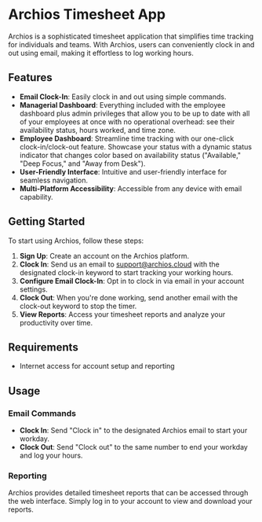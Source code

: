 # Archios Timesheet App

Archios is a sophisticated timesheet application that simplifies time tracking for individuals and teams. With Archios, users can conveniently clock in and out using email, making it effortless to log working hours.

## Features

- **Email Clock-In**: Easily clock in and out using simple commands.
- **Managerial Dashboard**: Everything included with the employee dashboard plus admin privileges that allow you to be up to date with all of your employees at once with no operational overhead: see their availability status, hours worked, and time zone.
- **Employee Dashboard**: Streamline time tracking with our one-click clock-in/clock-out feature. Showcase your status with a dynamic status indicator that changes color based on availability status ("Available," "Deep Focus," and "Away from Desk").
- **User-Friendly Interface**: Intuitive and user-friendly interface for seamless navigation.
- **Multi-Platform Accessibility**: Accessible from any device with email capability.

## Getting Started

To start using Archios, follow these steps:

1. **Sign Up**: Create an account on the Archios platform.
2. **Clock In**: Send us an email to support@archios.cloud with the designated clock-in keyword to start tracking your working hours.
3. **Configure Email Clock-In**: Opt in to clock in via email in your account settings.
4. **Clock Out**: When you're done working, send another email with the clock-out keyword to stop the timer.
5. **View Reports**: Access your timesheet reports and analyze your productivity over time.

## Requirements

- Internet access for account setup and reporting

## Usage

### Email Commands

- **Clock In**: Send "Clock in" to the designated Archios email to start your workday.
- **Clock Out**: Send "Clock out" to the same number to end your workday and log your hours.

### Reporting

Archios provides detailed timesheet reports that can be accessed through the web interface. Simply log in to your account to view and download your reports.
